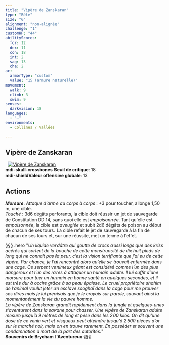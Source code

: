 ```yaml
---
title: "Vipère de Zanskaran"
type: "Bête"
size: "G"
alignment: "non-alignée"
challenge: "1"
customHP: "44"
abilityScores:
  for: 12
  dex: 11
  con: 18
  int: 2
  sag: 13
  cha: 2
ac:
  armorType: "custom"
  value: "15 (armure naturelle)"
movement:
  walk: 9
  climb: 3
  swim: 9
senses:
  darkvision: 18
languages:
  - "—"
environments:
  - Collines / Vallées

---
```

## Vipère de Zanskaran
&nbsp;
[![Vipère de Zanskaran](https://www.douaratil.fr/illustrations/bete/viperedezanskaran300.jpeg)](https://www.douaratil.fr/illustrations/bete/viperedezanskaran.jpeg)  
**<v-icon>mdi-skull-crossbones</v-icon> Seuil de critique**: 18             
**<v-icon>mdi-shield</v-icon>Valeur offensive globale**: 13       
## Actions
_**Morsure**_. _Attaque d'arme au corps à corps_ : +3 pour toucher, allonge 1,50 m, une cible.  
_Touché_ : 3d6 dégâts perforants, la cible doit réussir un jet de sauvegarde de Constitution DD 14, sans quoi elle est _empoisonnée_. Tant qu'elle est _empoisonnée_, la cible est _aveuglée_ et subit 2d6 dégâts de poison au début de chacun de ses tours. La cible refait le jet de sauvegarde à la fin de chacun de ses tours et, sur une réussite, met un terme à l'effet.

§§§ .hero
"*Un liquide verdâtre qui goutte de crocs aussi longs que des kriss acérés qui sortent de la bouche de cette monstruosité de dix huit pieds de long qui ne connaît pas la peur, c’est la vision terrifiante que j’ai eu de cette vipère. Par chance, je l’ai rencontré alors qu’elle se trouvait enfermée dans une cage. Ce serpent venimeux géant est considéré comme l’un des plus dangereux et l’un des rares à attaquer un humain adulte. Il lui suffit d’une morsure pour tuer un humain en bonne santé en quelques secondes, et il est très dur à occire grâce à sa peau épaisse. Le cruel propriétaire shahim de l’animal voulut jeter un esclave sooghaï dans la cage pour me prouver ses dires mais je lui précisais que je le croyais sur parole, sauvant ainsi la momentanément la vie du pauvre homme.*  
*La vipère de Zanskaran grandit rapidement dans la jungle et quelques-unes s’aventurent dans la savane pour chasser. Une vipère de Zanskaran adulte mesure jusqu’à 9 mètres de long et pèse dans les 200 kilos. On dit qu’une dose de ce venin vert et visqueux peut atteindre jusqu’à 2 500 pièces d’or sur le marché noir, mais on en trouve rarement. En posséder et souvent une condamnation à mort de la part des autorités.*"     
**Souvenirs de Brycham l'Aventureux**
§§§
